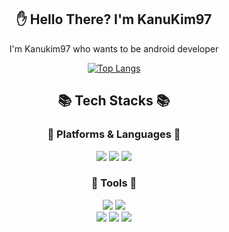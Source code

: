 <div align = "center">

## ✋ Hello There? I'm KanuKim97
 I'm Kanukim97 who wants to be android developer

 [![Top Langs](https://github-readme-stats.vercel.app/api/top-langs/?username=KanuKim97&layout=compact)](https://github.com/anuraghazra/github-readme-stats)

## 📚 Tech Stacks 📚
### 🧨 Platforms & Languages 🧨
<img src="https://img.shields.io/badge/Kotlin-7F52FF?style=flat&logo=Kotlin&logoColor=white"/>
<img src="https://img.shields.io/badge/Python-3776AB?style=flat&logo=Python&logoColor=white"/>
<img src="https://img.shields.io/badge/Android-3DDC84?style=flat&logo=Android&logoColor=white"/>

### 🔨 Tools 🔨
<img src="https://img.shields.io/badge/IntelliJ IDEA-000000?style=flat&logo=intellijidea&logoColor=white"/>
<img src="https://img.shields.io/badge/Android Studio-3DDC84?style=flat&logo=Android Studio&logoColor=white"/>
<br>
<img src="https://img.shields.io/badge/Firebase-039BE5?style=flat&logo=Firebase&logoColor=ECEFF1">
<img src="https://img.shields.io/badge/Google_Cloud_Platform-4285F4?style=flat&logo=GoogleCloud&logoColor=white"/>
<img src="https://img.shields.io/badge/Github-181717?style=flat&logo=GitHub&logoColor=white"/>

</div>

